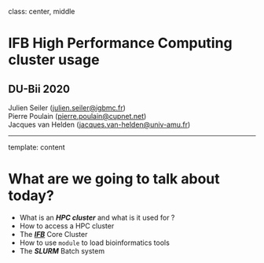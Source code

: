 class: center, middle

# IFB High Performance Computing cluster usage

## DU-Bii 2020

Julien Seiler (julien.seiler@igbmc.fr)<br/>
Pierre Poulain (pierre.poulain@cupnet.net)<br/>
Jacques van Helden (jacques.van-helden@univ-amu.fr)

---

template: content

# What are we going to talk about today?

* What is an ___HPC cluster___ and what is it used for ?
* How to access a HPC cluster
* The [___IFB___](http://www.france-bioinformatique.fr) Core Cluster
* How to use `module` to load bioinformatics tools
* The ___SLURM___ Batch system
